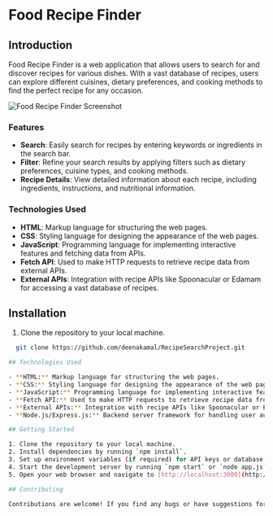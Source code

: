 # Food Recipe Finder

## Introduction
Food Recipe Finder is a web application that allows users to search for and discover recipes for various dishes. With a vast database of recipes, users can explore different cuisines, dietary preferences, and cooking methods to find the perfect recipe for any occasion.

![Food Recipe Finder Screenshot](screenshot.png)

### Features
- **Search**: Easily search for recipes by entering keywords or ingredients in the search bar.
- **Filter**: Refine your search results by applying filters such as dietary preferences, cuisine types, and cooking methods.
- **Recipe Details**: View detailed information about each recipe, including ingredients, instructions, and nutritional information.


### Technologies Used
- **HTML**: Markup language for structuring the web pages.
- **CSS**: Styling language for designing the appearance of the web pages.
- **JavaScript**: Programming language for implementing interactive features and fetching data from APIs.
- **Fetch API**: Used to make HTTP requests to retrieve recipe data from external APIs.
- **External APIs**: Integration with recipe APIs like Spoonacular or Edamam for accessing a vast database of recipes.

## Installation
1. Clone the repository to your local machine.
 ```bash
   git clone https://github.com/deenakamal/RecipeSearchProject.git

## Technologies Used

- **HTML:** Markup language for structuring the web pages.
- **CSS:** Styling language for designing the appearance of the web pages.
- **JavaScript:** Programming language for implementing interactive features and fetching data from APIs.
- **Fetch API:** Used to make HTTP requests to retrieve recipe data from external APIs.
- **External APIs:** Integration with recipe APIs like Spoonacular or Edamam for accessing a vast database of recipes.
- **Node.js/Express.js:** Backend server framework for handling user authentication and managing user data (if applicable).

## Getting Started

1. Clone the repository to your local machine.
2. Install dependencies by running `npm install`.
3. Set up environment variables (if required) for API keys or database connections.
4. Start the development server by running `npm start` or `node app.js`.
5. Open your web browser and navigate to [http://localhost:3000](http://localhost:3000) to view the application.

## Contributing

Contributions are welcome! If you find any bugs or have suggestions for new features, please open an issue or submit a pull request.
